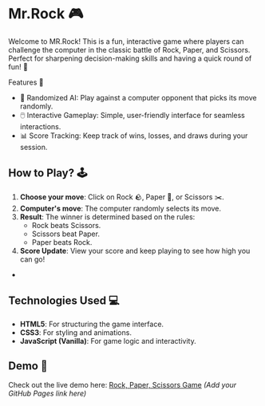 # Mr.Rock 🎮

Welcome to MR.Rock! This is a fun, interactive game where players can challenge the computer in the classic battle of Rock, Paper, and Scissors. Perfect for sharpening decision-making skills and having a quick round of fun! 🚀



 Features 🌟

- 🎲 Randomized AI: Play against a computer opponent that picks its move randomly.
- 🖱️ Interactive Gameplay: Simple, user-friendly interface for seamless interactions.
- 📊 Score Tracking: Keep track of wins, losses, and draws during your session.



## How to Play? 🕹️

1. **Choose your move**: Click on Rock 🪨, Paper 📄, or Scissors ✂️.
2. **Computer's move**: The computer randomly selects its move.
3. **Result**: The winner is determined based on the rules:
   - Rock beats Scissors.
   - Scissors beat Paper.
   - Paper beats Rock.
4. **Score Update**: View your score and keep playing to see how high you can go!

-
## Technologies Used 💻

- **HTML5**: For structuring the game interface.
- **CSS3**: For styling and animations.
- **JavaScript (Vanilla)**: For game logic and interactivity.



## Demo 🚀

Check out the live demo here: [Rock, Paper, Scissors Game](#) *(Add your GitHub Pages link here)*


